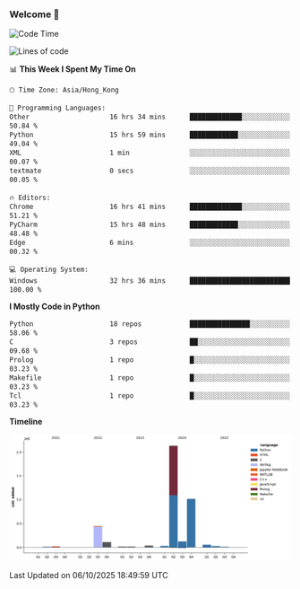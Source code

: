### Welcome 👋

<!--START_SECTION:waka-->
![Code Time](http://img.shields.io/badge/Code%20Time-2%2C707%20hrs%2042%20mins-blue)

![Lines of code](https://img.shields.io/badge/From%20Hello%20World%20I%27ve%20Written-4.0%20million%20lines%20of%20code-blue)

📊 **This Week I Spent My Time On** 

```text
🕑︎ Time Zone: Asia/Hong_Kong

💬 Programming Languages: 
Other                    16 hrs 34 mins      █████████████░░░░░░░░░░░░   50.84 % 
Python                   15 hrs 59 mins      ████████████░░░░░░░░░░░░░   49.04 % 
XML                      1 min               ░░░░░░░░░░░░░░░░░░░░░░░░░   00.07 % 
textmate                 0 secs              ░░░░░░░░░░░░░░░░░░░░░░░░░   00.05 % 

🔥 Editors: 
Chrome                   16 hrs 41 mins      █████████████░░░░░░░░░░░░   51.21 % 
PyCharm                  15 hrs 48 mins      ████████████░░░░░░░░░░░░░   48.48 % 
Edge                     6 mins              ░░░░░░░░░░░░░░░░░░░░░░░░░   00.32 % 

💻 Operating System: 
Windows                  32 hrs 36 mins      █████████████████████████   100.00 % 
```

**I Mostly Code in Python** 

```text
Python                   18 repos            ███████████████░░░░░░░░░░   58.06 % 
C                        3 repos             ██░░░░░░░░░░░░░░░░░░░░░░░   09.68 % 
Prolog                   1 repo              █░░░░░░░░░░░░░░░░░░░░░░░░   03.23 % 
Makefile                 1 repo              █░░░░░░░░░░░░░░░░░░░░░░░░   03.23 % 
Tcl                      1 repo              █░░░░░░░░░░░░░░░░░░░░░░░░   03.23 % 
```



**Timeline**

![Lines of Code chart](https://raw.githubusercontent.com/xhj2501/xhj2501/main/assets/bar_graph.png)


 Last Updated on 06/10/2025 18:49:59 UTC
<!--END_SECTION:waka-->

